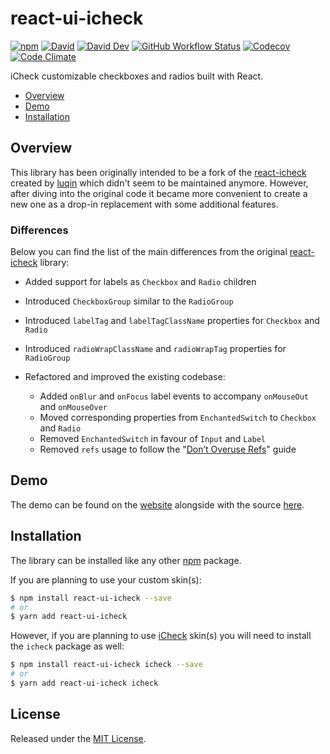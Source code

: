 # react-ui-icheck

[![npm](https://img.shields.io/npm/v/react-ui-icheck.svg)](https://www.npmjs.com/package/react-ui-icheck)
[![David](https://img.shields.io/david/victorpopkov/react-ui-icheck)](https://david-dm.org/victorpopkov/react-ui-icheck)
[![David Dev](https://img.shields.io/david/dev/victorpopkov/react-ui-icheck)](https://david-dm.org/victorpopkov/react-ui-icheck?type=dev)
[![GitHub Workflow Status](https://img.shields.io/github/workflow/status/victorpopkov/react-ui-icheck/CI)](https://github.com/victorpopkov/react-ui-icheck/actions)
[![Codecov](https://img.shields.io/codecov/c/github/victorpopkov/react-ui-icheck.svg)](https://codecov.io/gh/victorpopkov/react-ui-icheck)
[![Code Climate](https://img.shields.io/codeclimate/maintainability/victorpopkov/react-ui-icheck.svg)](https://codeclimate.com/github/victorpopkov/react-ui-icheck)

iCheck customizable checkboxes and radios built with React.

- [Overview](#overview)
- [Demo](#demo)
- [Installation](#installation)

## Overview

This library has been originally intended to be a fork of the [react-icheck][]
created by [luqin][] which didn't seem to be maintained anymore. However, after
diving into the original code it became more convenient to create a new one as a
drop-in replacement with some additional features.

### Differences

Below you can find the list of the main differences from the original
[react-icheck][] library:

- Added support for labels as `Checkbox` and `Radio` children

- Introduced `CheckboxGroup` similar to the `RadioGroup`

- Introduced `labelTag` and `labelTagClassName` properties for `Checkbox` and `Radio`

- Introduced `radioWrapClassName` and `radioWrapTag` properties for `RadioGroup`

- Refactored and improved the existing codebase:

  - Added `onBlur` and `onFocus` label events to accompany `onMouseOut` and `onMouseOver`
  - Moved corresponding properties from `EnchantedSwitch` to `Checkbox` and `Radio`
  - Removed `EnchantedSwitch` in favour of `Input` and `Label`
  - Removed `refs` usage to follow the "[Don’t Overuse Refs](https://reactjs.org/docs/refs-and-the-dom.html#dont-overuse-refs)" guide

## Demo

The demo can be found on the [website][] alongside with the source
[here](https://github.com/victorpopkov/react-ui-icheck-website).

## Installation

The library can be installed like any other [npm][] package.

If you are planning to use your custom skin(s):

```bash
$ npm install react-ui-icheck --save
# or
$ yarn add react-ui-icheck
```

However, if you are planning to use [iCheck][] skin(s) you will need to install
the `icheck` package as well:

```bash
$ npm install react-ui-icheck icheck --save
# or
$ yarn add react-ui-icheck icheck
```

## License

Released under the [MIT License](https://opensource.org/licenses/MIT).

[icheck]: https://github.com/fronteed/icheck
[luqin]: https://github.com/luqin
[npm]: https://www.npmjs.com/
[react-icheck]: https://github.com/luqin/react-icheck
[website]: http://github.victorpopkov.com/react-ui-icheck/
